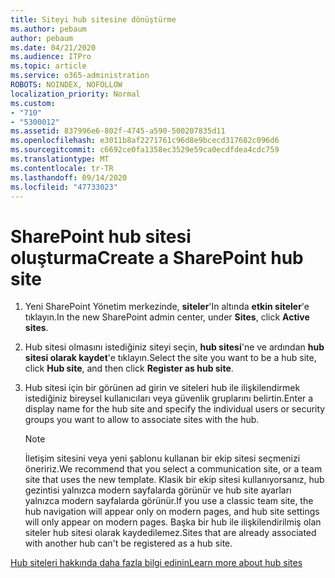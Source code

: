 ```yaml
---
title: Siteyi hub sitesine dönüştürme
ms.author: pebaum
author: pebaum
ms.date: 04/21/2020
ms.audience: ITPro
ms.topic: article
ms.service: o365-administration
ROBOTS: NOINDEX, NOFOLLOW
localization_priority: Normal
ms.custom:
- "710"
- "5300012"
ms.assetid: 837996e6-802f-4745-a590-500207835d11
ms.openlocfilehash: e3011b8af2271761c96d8e9bcecd317682c096d6
ms.sourcegitcommit: c6692ce0fa1358ec3529e59ca0ecdfdea4cdc759
ms.translationtype: MT
ms.contentlocale: tr-TR
ms.lasthandoff: 09/14/2020
ms.locfileid: "47733023"
---
```

# <a name="create-a-sharepoint-hub-site"></a><span data-ttu-id="e2230-102">SharePoint hub sitesi oluşturma</span><span class="sxs-lookup"><span data-stu-id="e2230-102">Create a SharePoint hub site</span></span>

1. <span data-ttu-id="e2230-103">Yeni SharePoint Yönetim merkezinde, **siteler**'In altında **etkin siteler**'e tıklayın.</span><span class="sxs-lookup"><span data-stu-id="e2230-103">In the new SharePoint admin center, under **Sites**, click **Active sites**.</span></span>

2. <span data-ttu-id="e2230-104">Hub sitesi olmasını istediğiniz siteyi seçin, **hub sitesi**'ne ve ardından **hub sitesi olarak kaydet**'e tıklayın.</span><span class="sxs-lookup"><span data-stu-id="e2230-104">Select the site you want to be a hub site, click **Hub site**, and then click **Register as hub site**.</span></span>

3. <span data-ttu-id="e2230-105">Hub sitesi için bir görünen ad girin ve siteleri hub ile ilişkilendirmek istediğiniz bireysel kullanıcıları veya güvenlik gruplarını belirtin.</span><span class="sxs-lookup"><span data-stu-id="e2230-105">Enter a display name for the hub site and specify the individual users or security groups you want to allow to associate sites with the hub.</span></span>

    > [!NOTE]
    >  <span data-ttu-id="e2230-106">İletişim sitesini veya yeni şablonu kullanan bir ekip sitesi seçmenizi öneririz.</span><span class="sxs-lookup"><span data-stu-id="e2230-106">We recommend that you select a communication site, or a team site that uses the new template.</span></span> <span data-ttu-id="e2230-107">Klasik bir ekip sitesi kullanıyorsanız, hub gezintisi yalnızca modern sayfalarda görünür ve hub site ayarları yalnızca modern sayfalarda görünür.</span><span class="sxs-lookup"><span data-stu-id="e2230-107">If you use a classic team site, the hub navigation will appear only on modern pages, and hub site settings will only appear on modern pages.</span></span> <span data-ttu-id="e2230-108">Başka bir hub ile ilişkilendirilmiş olan siteler hub sitesi olarak kaydedilemez.</span><span class="sxs-lookup"><span data-stu-id="e2230-108">Sites that are already associated with another hub can't be registered as a hub site.</span></span>
  
[<span data-ttu-id="e2230-109">Hub siteleri hakkında daha fazla bilgi edinin</span><span class="sxs-lookup"><span data-stu-id="e2230-109">Learn more about hub sites</span></span>](https://go.microsoft.com/fwlink/?linkid=869149)
  